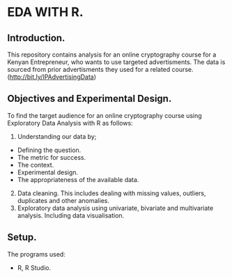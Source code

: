 # EDA WITH R.
## Introduction.
This repository contains analysis for an online cryptography course for a Kenyan Entrepreneur, who wants to use targeted advertisments.
The data is sourced from prior advertisments they used for a related course. (http://bit.ly/IPAdvertisingData)
## Objectives and Experimental Design.
To find the target audience for an online cryptography course using Exploratory Data Analysis with R as follows:
1) Understanding our data by;
- Defining the question.
- The metric for success.
- The context.
- Experimental design.
- The appropriateness of the available data.
2) Data cleaning. This includes dealing with missing values, outliers, duplicates and other anomalies.
3) Exploratory data analysis using univariate, bivariate and multivariate analysis. Including data visualisation.
## Setup.
The programs used:
- R, R Studio.
